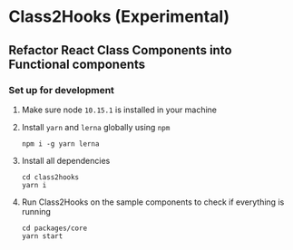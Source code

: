 # Class2Hooks (Experimental)

## Refactor React Class Components into Functional components

### Set up for development

1. Make sure node `10.15.1` is installed in your machine
2. Install `yarn` and `lerna` globally using `npm`
   ```
   npm i -g yarn lerna
   ```
3. Install all dependencies
   ```
   cd class2hooks
   yarn i
   ```
4. Run Class2Hooks on the sample components to check if everything is running

   ```
   cd packages/core
   yarn start
   ```
